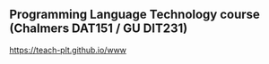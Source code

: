 ## Programming Language Technology course (Chalmers DAT151 / GU DIT231)

https://teach-plt.github.io/www
